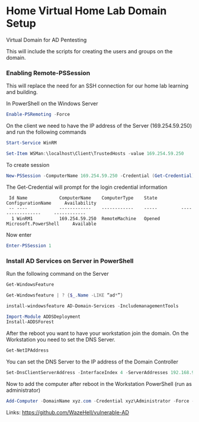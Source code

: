 # Home Virtual Home Lab Domain Setup
Virtual Domain for AD Pentesting

This will include the scripts for creating the users and groups on the domain.

### Enabling Remote-PSSession
This will replace the need for an SSH connection for our home lab learning and building.

In PowerShell on the Windows Server
```powershell
Enable-PSRemoting -Force
```

On the client we need to have the IP address of the Server (169.254.59.250) and run the following commands
```powershell
Start-Service WinRM

Set-Item WSMan:\localhost\Client\TrustedHosts -value 169.254.59.250
```

To create session
```powershell
New-PSSession -ComputerName 169.254.59.250 -Credential (Get-Credential)
```

The Get-Credential will prompt for the login credential information

```text
 Id Name            ComputerName    ComputerType    State         ConfigurationName     Availability
 -- ----            ------------    ------------    -----         -----------------     ------------
  1 WinRM1          169.254.59.250  RemoteMachine   Opened        Microsoft.PowerShell     Available

```

Now enter
```powershell
Enter-PSSession 1
```
### Install AD Services on Server in PowerShell
Run the following command on the Server
```powershell
Get-WindowsFeature

Get-Windowsfeature | ? {$_.Name -LIKE “ad*”}

install-windowsfeature AD-Domain-Services -IncludemanagementTools

Import-Module ADDSDeployment
Install-ADDSForest
```

After the reboot you want to have your workstation join the domain. On the Workstation you need to set the DNS Server.
```powershell
Get-NetIPAddress
```

You can set the DNS Server to the IP address of the Domain Controller
```powershell
Set-DnsClientServerAddress -InterfaceIndex 4 -ServerAddresses 192.168.91.128
```

Now to add the computer after reboot in the Workstation PowerShell (run as administrator)
```powershell
Add-Computer -DomainName xyz.com -Credential xyz\Administrator -Force -Restart
```

Links: https://github.com/WazeHell/vulnerable-AD
